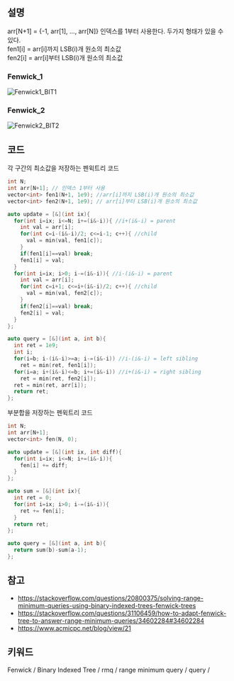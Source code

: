 ## 설명
arr[N+1] = {-1, arr[1], ..., arr[N]} 인덱스를 1부터 사용한다.
두가지 형태가 있을 수 있다.  
fen1[i] = arr[i]까지 LSB(i)개 원소의 최소값  
fen2[i] = arr[i]부터 LSB(i)개 원소의 최소값  
### Fenwick_1
![Fenwick1_BIT1](https://user-images.githubusercontent.com/62944263/80810874-b6527500-8bff-11ea-86e6-09b3f97f48d8.jpeg)

### Fenwick_2
![Fenwick2_BIT2](https://user-images.githubusercontent.com/62944263/80810879-b94d6580-8bff-11ea-9e13-231dbde97d66.jpeg)
## 코드
각 구간의 최소값을 저장하는 펜윅트리 코드
```cpp
int N;
int arr[N+1]; // 인덱스 1부터 사용
vector<int> fen1(N+1, 1e9); //arr[i]까지 LSB(i)개 원소의 최소값 
vector<int> fen2(N+1, 1e9); // arr[i]부터 LSB(i)개 원소의 최소값

auto update = [&](int ix){
  for(int i=ix; i<=N; i+=(i&-i)){ //i+(i&-i) = parent
    int val = arr[i];
    for(int c=i-(i&-i)/2; c<=i-1; c++){ //child
      val = min(val, fen1[c]);
    }
    if(fen1[i]==val) break;
    fen1[i] = val; 
  }
  for(int i=ix; i>0; i-=(i&-i)){ //i-(i&-i) = parent
    int val = arr[i];
    for(int c=i+1; c<=i+(i&-i)/2; c++){ //child
      val = min(val, fen2[c]);
    }
    if(fen2[i]==val) break;
    fen2[i] = val;
  }
};

auto query = [&](int a, int b){
  int ret = 1e9;
  int i;
  for(i=b; i-(i&-i)>=a; i-=(i&-i)) //i-(i&-i) = left sibling
    ret = min(ret, fen1[i]);
  for(i=a; i+(i&-i)<=b; i+=(i&-i)) //i+(i&-i) = right sibling
    ret = min(ret, fen2[i]);
  ret = min(ret, arr[i]);
  return ret;
};
```

부분합을 저장하는 펜윅트리 코드
```cpp
int N;
int arr[N+1];
vector<int> fen(N, 0);

auto update = [&](int ix, int diff){
  for(int i=ix; i<=N; i+=(i&-i)){
    fen[i] += diff;
  }
};

auto sum = [&](int ix){
  int ret = 0;
  for(int i=ix; i>0; i-=(i&-i)){
    ret += fen[i];
  }
  return ret;
};

auto query = [&](int a, int b){
  return sum(b)-sum(a-1);
};
```
## 참고
* https://stackoverflow.com/questions/20800375/solving-range-minimum-queries-using-binary-indexed-trees-fenwick-trees
* https://stackoverflow.com/questions/31106459/how-to-adapt-fenwick-tree-to-answer-range-minimum-queries/34602284#34602284
* https://www.acmicpc.net/blog/view/21

## 키워드
Fenwick / Binary Indexed Tree / rmq / range minimum query / query /
